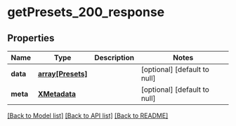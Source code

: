 # getPresets_200_response

## Properties
Name | Type | Description | Notes
------------ | ------------- | ------------- | -------------
**data** | [**array[Presets]**](Presets.md) |  | [optional] [default to null]
**meta** | [**XMetadata**](XMetadata.md) |  | [optional] [default to null]

[[Back to Model list]](../README.md#documentation-for-models) [[Back to API list]](../README.md#documentation-for-api-endpoints) [[Back to README]](../README.md)



